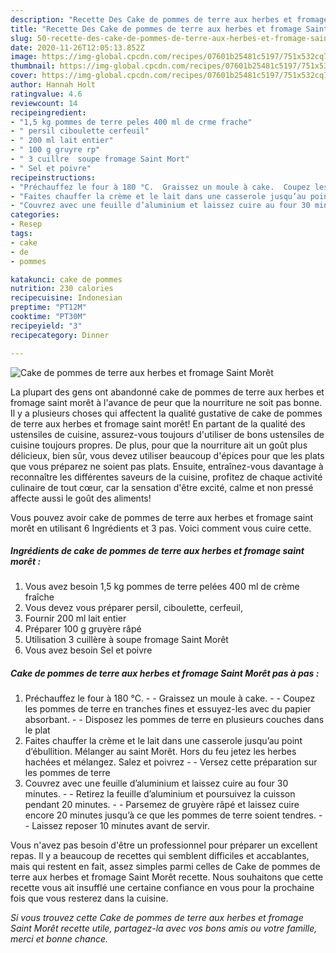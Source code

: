 ```yaml
---
description: "Recette Des Cake de pommes de terre aux herbes et fromage Saint Morêt"
title: "Recette Des Cake de pommes de terre aux herbes et fromage Saint Morêt"
slug: 50-recette-des-cake-de-pommes-de-terre-aux-herbes-et-fromage-saint-moret
date: 2020-11-26T12:05:13.852Z
image: https://img-global.cpcdn.com/recipes/07601b25481c5197/751x532cq70/cake-de-pommes-de-terre-aux-herbes-et-fromage-saint-moret-photo-principale-de-la-recette.jpg
thumbnail: https://img-global.cpcdn.com/recipes/07601b25481c5197/751x532cq70/cake-de-pommes-de-terre-aux-herbes-et-fromage-saint-moret-photo-principale-de-la-recette.jpg
cover: https://img-global.cpcdn.com/recipes/07601b25481c5197/751x532cq70/cake-de-pommes-de-terre-aux-herbes-et-fromage-saint-moret-photo-principale-de-la-recette.jpg
author: Hannah Holt
ratingvalue: 4.6
reviewcount: 14
recipeingredient:
- "1,5 kg pommes de terre peles 400 ml de crme frache"
- " persil ciboulette cerfeuil"
- " 200 ml lait entier"
- " 100 g gruyre rp"
- " 3 cuillre  soupe fromage Saint Mort"
- " Sel et poivre"
recipeinstructions:
- "Préchauffez le four à 180 °C.  Graissez un moule à cake.  Coupez les pommes de terre en tranches fines et essuyez-les avec du papier absorbant.  Disposez les pommes de terre en plusieurs couches dans le plat"
- "Faites chauffer la crème et le lait dans une casserole jusqu’au point d’ébullition. Mélanger au saint Morêt. Hors du feu jetez les herbes hachées et mélangez. Salez et poivrez   Versez cette préparation sur les pommes de terre"
- "Couvrez avec une feuille d’aluminium et laissez cuire au four 30 minutes.  Retirez la feuille d’aluminium et poursuivez la cuisson pendant 20 minutes.  Parsemez de gruyère râpé et laissez cuire encore 20 minutes jusqu’à ce que les pommes de terre soient tendres.  Laissez reposer 10 minutes avant de servir."
categories:
- Resep
tags:
- cake
- de
- pommes

katakunci: cake de pommes 
nutrition: 230 calories
recipecuisine: Indonesian
preptime: "PT12M"
cooktime: "PT30M"
recipeyield: "3"
recipecategory: Dinner

---
```



![Cake de pommes de terre aux herbes et fromage Saint Morêt](https://img-global.cpcdn.com/recipes/07601b25481c5197/751x532cq70/cake-de-pommes-de-terre-aux-herbes-et-fromage-saint-moret-photo-principale-de-la-recette.jpg)

La plupart des gens ont abandonné cake de pommes de terre aux herbes et fromage saint morêt à l'avance de peur que la nourriture ne soit pas bonne. Il y a plusieurs choses qui affectent la qualité gustative de cake de pommes de terre aux herbes et fromage saint morêt! En partant de la qualité des ustensiles de cuisine, assurez-vous toujours d'utiliser de bons ustensiles de cuisine toujours propres. De plus, pour que la nourriture ait un goût plus délicieux, bien sûr, vous devez utiliser beaucoup d'épices pour que les plats que vous préparez ne soient pas plats. Ensuite, entraînez-vous davantage à reconnaître les différentes saveurs de la cuisine, profitez de chaque activité culinaire de tout cœur, car la sensation d'être excité, calme et non pressé affecte aussi le goût des aliments!

<!--inarticleads1-->

Vous pouvez avoir cake de pommes de terre aux herbes et fromage saint morêt en utilisant 6 Ingrédients et 3 pas. Voici comment vous cuire cette.

##### Ingrédients de cake de pommes de terre aux herbes et fromage saint morêt :

1. Vous avez besoin 1,5 kg pommes de terre pelées 400 ml de crème fraîche
1. Vous devez vous préparer  persil, ciboulette, cerfeuil,
1. Fournir  200 ml lait entier
1. Préparer  100 g gruyère râpé
1. Utilisation  3 cuillère à soupe fromage Saint Morêt
1. Vous avez besoin  Sel et poivre




<!--inarticleads2-->

##### Cake de pommes de terre aux herbes et fromage Saint Morêt pas à pas :

1. Préchauffez le four à 180 °C. -  - Graissez un moule à cake. -  - Coupez les pommes de terre en tranches fines et essuyez-les avec du papier absorbant. -  - Disposez les pommes de terre en plusieurs couches dans le plat
1. Faites chauffer la crème et le lait dans une casserole jusqu’au point d’ébullition. Mélanger au saint Morêt. Hors du feu jetez les herbes hachées et mélangez. Salez et poivrez  -  - Versez cette préparation sur les pommes de terre
1. Couvrez avec une feuille d’aluminium et laissez cuire au four 30 minutes. -  - Retirez la feuille d’aluminium et poursuivez la cuisson pendant 20 minutes. -  - Parsemez de gruyère râpé et laissez cuire encore 20 minutes jusqu’à ce que les pommes de terre soient tendres. -  - Laissez reposer 10 minutes avant de servir.




<!--inarticleads1-->

<p>
Vous n'avez pas besoin d'être un professionnel pour préparer un excellent repas. Il y a beaucoup de recettes qui semblent difficiles et accablantes, mais qui restent en fait, assez simples parmi celles de Cake de pommes de terre aux herbes et fromage Saint Morêt recette. Nous souhaitons que cette recette vous ait insufflé une certaine confiance en vous pour la prochaine fois que vous resterez dans la cuisine.
</p>

<p>
<i>Si vous trouvez cette Cake de pommes de terre aux herbes et fromage Saint Morêt recette utile, partagez-la avec vos bons amis ou votre famille, merci et bonne chance.</i>
</p>
